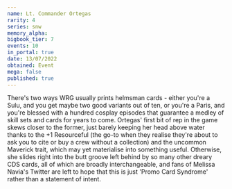 ```yaml
---
name: Lt. Commander Ortegas
rarity: 4
series: snw
memory_alpha:
bigbook_tier: 7
events: 10
in_portal: true
date: 13/07/2022
obtained: Event
mega: false
published: true
---
```


There's two ways WRG usually prints helmsman cards - either you're a Sulu, and you get maybe two good variants out of ten, or you're a Paris, and you're blessed with a hundred cosplay episodes that guarantee a medley of skill sets and cards for years to come. Ortegas' first bit of rep in the game skews closer to the former, just barely keeping her head above water thanks to the +1 Resourceful (the go-to when they realise they're about to ask you to cite or buy a crew without a collection) and the uncommon Maverick trait, which may yet materialise into something useful. Otherwise, she slides right into the butt groove left behind by so many other dreary CDS cards, all of which are broadly interchangeable, and fans of Melissa Navia's Twitter are left to hope that this is just 'Promo Card Syndrome' rather than a statement of intent.
